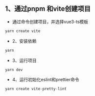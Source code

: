## 1、通过pnpm 和vite创建项目

- 通过命令创建项目，并选择vue3-ts模板
```javascript
yarn create vite
```
- 2、安装依赖
```javascript
yarn
```
- 3、运行项目
```javascript
yarn dev
```

- 4、运行初始化eslint和prettier命令
```javascript
yarn create vite-pretty-lint
```
